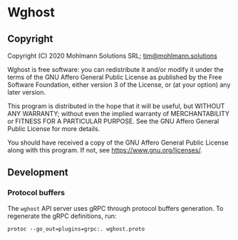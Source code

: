 # Wghost

## Copyright

Copyright (C) 2020 Mohlmann Solutions SRL; tim@mohlmann.solutions

Wghost is free software: you can redistribute it and/or modify
it under the terms of the GNU Affero General Public License as
published by the Free Software Foundation, either version 3 of the
License, or (at your option) any later version.

This program is distributed in the hope that it will be useful,
but WITHOUT ANY WARRANTY; without even the implied warranty of
MERCHANTABILITY or FITNESS FOR A PARTICULAR PURPOSE.  See the
GNU Affero General Public License for more details.

You should have received a copy of the GNU Affero General Public License
along with this program.  If not, see <https://www.gnu.org/licenses/>.

## Development

### Protocol buffers

The `wghost` API server uses gRPC through protocol buffers generation. To regenerate the gRPC definitions, run:

````
protoc --go_out=plugins=grpc:. wghost.proto
````